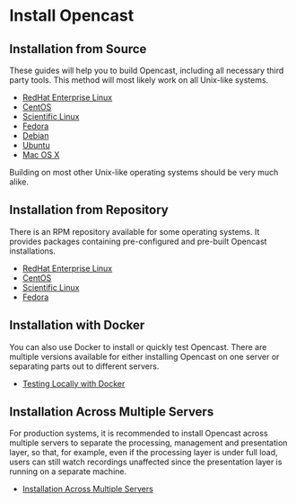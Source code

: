 Install Opencast
================

Installation from Source
------------------------

These guides will help you to build Opencast, including all necessary third party tools. This method will most likely
work on all Unix-like systems.

 - [RedHat Enterprise Linux](source-rhel-sl-centos.md)
 - [CentOS](source-rhel-sl-centos.md)
 - [Scientific Linux](source-rhel-sl-centos.md)
 - [Fedora](source-rhel-sl-centos.md)
 - [Debian](source-debian-ubuntu.md)
 - [Ubuntu](source-debian-ubuntu.md)
 - [Mac OS X](source-macosx.md)

Building on most other Unix-like operating systems should be very much alike.


Installation from Repository
----------------------------

There is an RPM repository available for some operating systems. It provides packages containing pre-configured and
pre-built Opencast installations.

 - [RedHat Enterprise Linux](rpm-rhel-sl-centos.md)
 - [CentOS](rpm-rhel-sl-centos.md)
 - [Scientific Linux](rpm-rhel-sl-centos.md)
 - [Fedora](rpm-fedora.md)


Installation with Docker
----------------------------

You can also use Docker to install or quickly test Opencast. There are multiple versions available for either installing
Opencast on one server or separating parts out to different servers.

 - [Testing Locally with Docker](docker-local.md)


Installation Across Multiple Servers
------------------------------------

For production systems, it is recommended to install Opencast across multiple servers to separate the processing,
management and presentation layer, so that, for example, even if the processing layer is under full load, users can
still watch recordings unaffected since the presentation layer is running on a separate machine.

 - [Installation Across Multiple Servers](multiple-servers.md)
